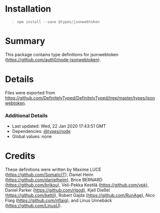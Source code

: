# Installation
> `npm install --save @types/jsonwebtoken`

# Summary
This package contains type definitions for jsonwebtoken (https://github.com/auth0/node-jsonwebtoken).

# Details
Files were exported from https://github.com/DefinitelyTyped/DefinitelyTyped/tree/master/types/jsonwebtoken.

### Additional Details
 * Last updated: Wed, 22 Jan 2020 17:43:51 GMT
 * Dependencies: [@types/node](https://npmjs.com/package/@types/node)
 * Global values: none

# Credits
These definitions were written by Maxime LUCE (https://github.com/SomaticIT), Daniel Heim (https://github.com/danielheim), Brice BERNARD (https://github.com/brikou), Veli-Pekka Kestilä (https://github.com/vpk), Daniel Parker (https://github.com/rlgod), Kjell Dießel (https://github.com/kettil), Robert Gajda (https://github.com/RunAge), Nico Flaig (https://github.com/nflaig), and Linus Unnebäck (https://github.com/LinusU).
